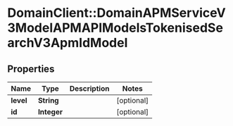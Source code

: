 # DomainClient::DomainAPMServiceV3ModelAPMAPIModelsTokenisedSearchV3ApmIdModel

## Properties
Name | Type | Description | Notes
------------ | ------------- | ------------- | -------------
**level** | **String** |  | [optional] 
**id** | **Integer** |  | [optional] 


